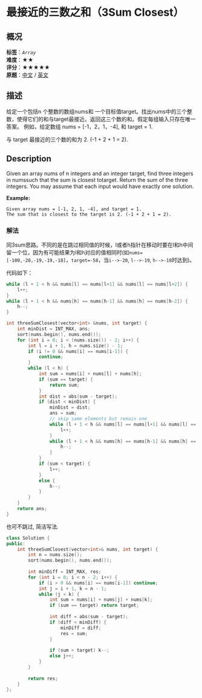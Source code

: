 # 最接近的三数之和（3Sum Closest）
## 概况
**标签**：*`Array`*<br>
**难度**：★★<br>
**评分**：★★★★★<br>
**原题**：[中文](https://leetcode-cn.com/problems/3sum-closest) / [英文](https://leetcode.com/problems/3sum-closest)

## 描述
给定一个包括n 个整数的数组nums和 一个目标值target。找出nums中的三个整数，使得它们的和与target最接近。返回这三个数的和。假定每组输入只存在唯一答案。
例如，给定数组 nums = [-1，2，1，-4], 和 target = 1.

与 target 最接近的三个数的和为 2. (-1 + 2 + 1 = 2).

## Description
Given an array nums of n integers and an integer target, find three integers in numssuch that the sum is closest totarget. Return the sum of the three integers. You may assume that each input would have exactly one solution.

**Example:**
```
Given array nums = [-1, 2, 1, -4], and target = 1.
The sum that is closest to the target is 2. (-1 + 2 + 1 = 2).
```

### 解法
同3sum思路。不同的是在跳过相同值的时候，l或者h指针在移动时要在l和h中间留一个位，因为有可能结果为l和h对应的值相同时(如`nums=[-100,-20,-19,-19,-18]`，`target=-58`，当`i-->-20`, `l-->-19`, `h-->-18`时达到)。

代码如下：

```c++
while (l + 1 < h && nums[l] == nums[l+1] && nums[l] == nums[l+2]) {
	l++;
}
while (l + 1 < h && nums[h] == nums[h-1] && nums[h] == nums[h-2]) {
	h--;
}
```

```c++
int threeSumClosest(vector<int> &nums, int target) {
	int minDist = INT_MAX, ans;
	sort(nums.begin(), nums.end());
	for (int i = 0; i < (nums.size()) - 2; i++) {
		int l = i + 1, h = nums.size() - 1;
		if (i != 0 && nums[i] == nums[i-1]) {
			continue;
		}
		while (l < h) {
			int sum = nums[i] + nums[l] + nums[h];
			if (sum == target) {
				return sum;
			}
			int dist = abs(sum - target);
			if (dist < minDist) {
				minDist = dist;
				ans = sum;
				// skip same elements but remain one
				while (l + 1 < h && nums[l] == nums[l+1] && nums[l] == nums[l+2]) {
					l++;
				}
				while (l + 1 < h && nums[h] == nums[h-1] && nums[h] == nums[h-2]) {
					h--;
				}
			}
			if (sum < target) {
				l++;
			}
			else {
				h--;
			}
		}
	}
	return ans;
}
```

也可不跳过, 简洁写法.
```c++
class Solution {
public:
    int threeSumClosest(vector<int>& nums, int target) {
        int n = nums.size();
        sort(nums.begin(), nums.end());
        
        int minDiff = INT_MAX, res;
        for (int i = 0; i < n - 2; i++) {
            if (i > 0 && nums[i] == nums[i-1]) continue;
            int j = i + 1, k = n - 1;
            while (j < k) {
                int sum = nums[i] + nums[j] + nums[k];
                if (sum == target) return target;
                
                int diff = abs(sum - target);
                if (diff < minDiff) {
                    minDiff = diff;
                    res = sum;
                }
                
                if (sum > target) k--;
                else j++;
            }
        }
        
        return res;
    }
};
```
